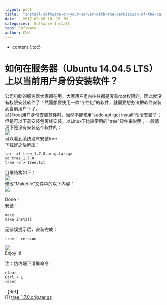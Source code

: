 ```yaml
---
layout: post
title:  "Install-software-on-your-server-with-the-permission-of-the-current-user"
date:   2017-09-26 10：15：59
categories:  Software-Install
tags: Software
author: CLH
---
```


* content
{:toc}

# 如何在服务器（Ubuntu 14.04.5 LTS）上以当前用户身份安装软件？ #
公司电脑的服务器大家都在用，大家用户组内往往都是没有root权限的，因此就没有权限安装软件了！然而想要使用一款“个性化”的软件，就需要想办法把软件安装到当前用户下了。    
以非root用户身份安装软件时，当然不能使用“sudo apt-get install”命令安装了；但是可以下载安装包离线安装，以Linux下比较常用的"tree"软件来说明；一般情况下是没有安装这个软件的：    
![](https://i.imgur.com/XB3Negh.jpg)      
可以看到系统没有安装tree    
下载好之后解压：

	tar -xf tree_1.7.0.orig.tar.gz    
	cd tree_1.7.0  
	tree -a > tree.txt    
目录结构如下：        
![](https://i.imgur.com/b6ZYWJI.jpg)      
修改“Makefile”文件中的以下内容：     
![](https://i.imgur.com/oJDeQmE.jpg)          
	
Done！       
安装：       

	make
	make install       
无错误提示后，安装完成：        

	tree --version       
![](https://i.imgur.com/9tVSDs3.jpg)        
Enjoy it!      
	
注：伪终端下清屏命令：       

	clear
	Ctrl + L
	reset   
【Ref】    
[1] [tree_1.7.0.orig.tar.gz](https://launchpad.net/ubuntu/+source/tree/1.7.0-5)    
